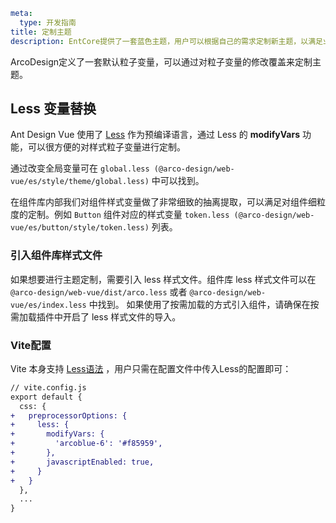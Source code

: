 ```yaml
meta:
  type: 开发指南
title: 定制主题
description: EntCore提供了一套蓝色主题，用户可以根据自己的需求定制新主题，以满足业务和品牌上的多样化需求。
```

ArcoDesign定义了一套默认粒子变量，可以通过对粒子变量的修改覆盖来定制主题。

## Less 变量替换

Ant Design Vue 使用了 [Less](http://lesscss.org/ "_blank") 作为预编译语言，通过 Less 的 **modifyVars** 功能，可以很方便的对样式粒子变量进行定制。

通过改变全局变量可在 `global.less (@arco-design/web-vue/es/style/theme/global.less)` 中可以找到。

在组件库内部我们对组件样式变量做了非常细致的抽离提取，可以满足对组件细粒度的定制。例如 `Button` 组件对应的样式变量 `token.less (@arco-design/web-vue/es/button/style/token.less)` 列表。

### 引入组件库样式文件

如果想要进行主题定制，需要引入 less 样式文件。组件库 less 样式文件可以在 `@arco-design/web-vue/dist/arco.less` 或者 `@arco-design/web-vue/es/index.less` 中找到。
如果使用了按需加载的方式引入组件，请确保在按需加载插件中开启了 less 样式文件的导入。

### Vite配置
Vite 本身支持 [Less语法](https://vitejs.dev/guide/features.html#css-pre-processors "_blank") ，用户只需在配置文件中传入Less的配置即可：

```diff
// vite.config.js
export default {
  css: {
+   preprocessorOptions: {
+     less: {
+       modifyVars: {
+         'arcoblue-6': '#f85959',
+       },
+       javascriptEnabled: true,
+     }
+   }
  },
  ...
}
```
